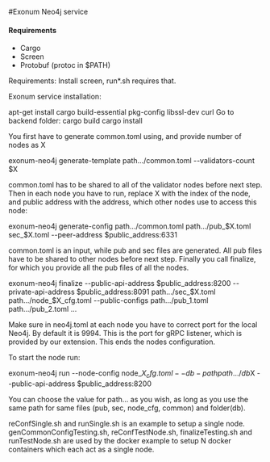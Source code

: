 #Exonum Neo4j service

#### Requirements

- Cargo 
- Screen
- Protobuf (protoc in $PATH)


Requirements: Install screen, run*.sh requires that.

Exonum service installation:

apt-get install
	cargo
	build-essential
	pkg-config
	libssl-dev
	curl
Go to backend folder:
cargo build
cargo install

You first have to generate common.toml using, and provide number of nodes as X

exonum-neo4j generate-template path.../common.toml --validators-count $X

common.toml has to be shared to all of the validator nodes before next step.
Then in each node you have to run, replace X with the index of the node, and public address with the address, which other nodes use to access this node:

exonum-neo4j generate-config path.../common.toml  path.../pub_$X.toml sec_$X.toml --peer-address $public_address:6331

common.toml is an input, while pub and sec files are generated. All pub files have to be shared to other nodes before next step.
Finally you call finalize, for which you provide all the pub files of all the nodes.

exonum-neo4j finalize --public-api-address $public_address:8200 --private-api-address $public_address:8091 path.../sec_$X.toml path.../node_$X_cfg.toml --public-configs path.../pub_1.toml path.../pub_2.toml ...

Make sure in neo4j.toml at each node you have to correct port for the local Neo4j. By default it is 9994. This is the port for gRPC listener, which is provided by our extension. 
This ends the nodes configuration.

To start the node run:

exonum-neo4j run --node-config node_$X_cfg.toml --db-path path.../db$X --public-api-address $public_address:8200

You can choose the value for path... as you wish, as long as you use the same path for same files (pub, sec, node_cfg, common) and folder(db).

reConfSingle.sh and runSingle.sh is an example to setup a single node.
genCommonConfigTesting.sh, reConfTestNode.sh, finalizeTesting.sh and runTestNode.sh are used by the docker example to setup N docker containers which each act as a single node.